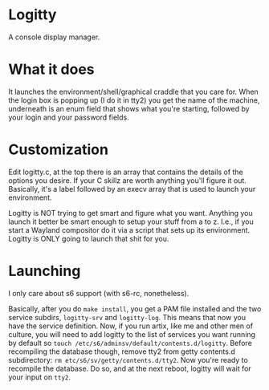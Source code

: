 # Logitty

A console display manager.

# What it does

It launches the environment/shell/graphical craddle that you care for. When the login box is popping up (I do it in tty2) you get the name of the machine, underneath is an enum field that shows what you're starting, followed by your login and your password fields.

# Customization

Edit logitty.c, at the top there is an array that contains the details of the options you desire. If your C skillz are worth anything you'll figure it out. Basically, it's a label followed by an execv array that is used to launch your environment.

Logitty is NOT trying to get smart and figure what you want. Anything you launch it better be smart enough to setup your stuff from a to z. I.e., if you start a Wayland compositor do it via a script that sets up its environment. Logitty is ONLY going to launch that shit for you.

# Launching

I only care about s6 support (with s6-rc, nonetheless).

Basically, after you do `make install`, you get a PAM file installed and the two service subdirs, `logitty-srv` and `logitty-log`. This means that now you have the service definition. Now, if you run artix, like me and other men of culture, you will need to add logitty to the list of services you want running by default so `touch /etc/s6/adminsv/default/contents.d/logitty`. Before recompiling the database though, remove tty2 from getty contents.d subdirectory: `rm etc/s6/sv/getty/contents.d/tty2`. Now you're ready to recompile the database. Do so, and at the next reboot, logitty will wait for your input on `tty2`.

